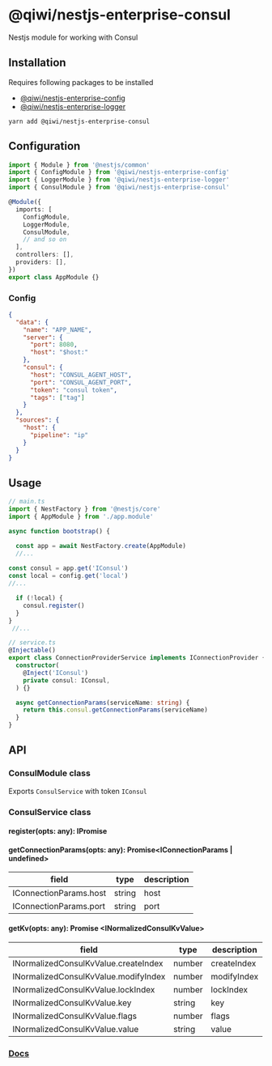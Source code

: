 # @qiwi/nestjs-enterprise-consul
Nestjs module for working with Consul

## Installation
Requires following packages to be installed 
- [@qiwi/nestjs-enterprise-config](https://github.com/qiwi/nestjs-enterprise/tree/master/packages/config) 
- [@qiwi/nestjs-enterprise-logger](https://github.com/qiwi/nestjs-enterprise/tree/master/packages/logger)

```shell script
yarn add @qiwi/nestjs-enterprise-consul
```

## Configuration
```typescript
import { Module } from '@nestjs/common'
import { ConfigModule } from '@qiwi/nestjs-enterprise-config'
import { LoggerModule } from '@qiwi/nestjs-enterprise-logger'
import { ConsulModule } from '@qiwi/nestjs-enterprise-consul'

@Module({
  imports: [
    ConfigModule,
    LoggerModule,
    ConsulModule,
    // and so on
  ],
  controllers: [],
  providers: [],
})
export class AppModule {}
```

### Config
```json
{
  "data": {
    "name": "APP_NAME",
    "server": {
      "port": 8080,
      "host": "$host:"
    },
    "consul": {
      "host": "CONSUL_AGENT_HOST",
      "port": "CONSUL_AGENT_PORT",
      "token": "consul token",
      "tags": ["tag"]
    }
  },
  "sources": {
    "host": {
      "pipeline": "ip"
    }
  }
}
```

## Usage
```typescript
// main.ts
import { NestFactory } from '@nestjs/core'
import { AppModule } from './app.module'

async function bootstrap() {

  const app = await NestFactory.create(AppModule)
  //...
  
const consul = app.get('IConsul')
const local = config.get('local')
//...

  if (!local) {
    consul.register()
  }
}
 //...

```
```typescript
// service.ts
@Injectable()
export class ConnectionProviderService implements IConnectionProvider {
  constructor(
    @Inject('IConsul')
    private consul: IConsul,
  ) {}

  async getConnectionParams(serviceName: string) {
    return this.consul.getConnectionParams(serviceName)
  }
}

```

## API
### ConsulModule class
Exports `ConsulService` with token `IConsul`
### ConsulService class
#### register(opts: any): IPromise
#### getConnectionParams(opts: any): Promise<IConnectionParams | undefined>
| field | type  | description |
| --- | --- | --- |
|IConnectionParams.host | string | host
|IConnectionParams.port | string | port

#### getKv(opts: any): Promise \<INormalizedConsulKvValue>
| field | type  | description |
| --- | --- | --- |
|INormalizedConsulKvValue.createIndex | number | createIndex
|INormalizedConsulKvValue.modifyIndex | number | modifyIndex
|INormalizedConsulKvValue.lockIndex | number | lockIndex
|INormalizedConsulKvValue.key | string | key
|INormalizedConsulKvValue.flags | number | flags
|INormalizedConsulKvValue.value | string | value

### [Docs](https://qiwi.github.io/nestjs-enterprise/consul/)

